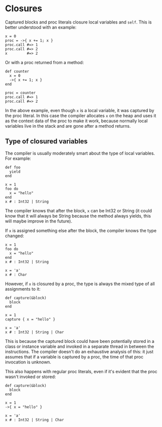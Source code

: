 # Closures

Captured blocks and proc literals closure local variables and `self`. This is better understood with an example:

```crystal
x = 0
proc = ->{ x += 1; x }
proc.call #=> 1
proc.call #=> 2
x         #=> 2
```

Or with a proc returned from a method:

```crystal
def counter
  x = 0
  ->{ x += 1; x }
end

proc = counter
proc.call #=> 1
proc.call #=> 2
```

In the above example, even though `x` is a local variable, it was captured by the proc literal. In this case the compiler allocates `x` on the heap and uses it as the context data of the proc to make it work, because normally local variables live in the stack and are gone after a method returns.

## Type of closured variables

The compiler is usually moderately smart about the type of local variables. For example:

```crystal
def foo
  yield
end

x = 1
foo do
  x = "hello"
end
x # : Int32 | String
```

The compiler knows that after the block, `x` can be Int32 or String (it could know that it will always be String because the method always yields, this will maybe improve in the future).

If `x` is assigned something else after the block, the compiler knows the type changed:

```crystal
x = 1
foo do
  x = "hello"
end
x # : Int32 | String

x = 'a'
x # : Char
```

However, if `x` is closured by a proc, the type is always the mixed type of all assignments to it:

```crystal
def capture(&block)
  block
end

x = 1
capture { x = "hello" }

x = 'a'
x # : Int32 | String | Char
```

This is because the captured block could have been potentially stored in a class or instance variable and invoked in a separate thread in between the instructions. The compiler doesn't do an exhaustive analysis of this: it just assumes that if a variable is captured by a proc, the time of that proc invocation is unknown.

This also happens with regular proc literals, even if it's evident that the proc wasn't invoked or stored:

```crystal
def capture(&block)
  block
end

x = 1
->{ x = "hello" }

x = 'a'
x # : Int32 | String | Char
```
